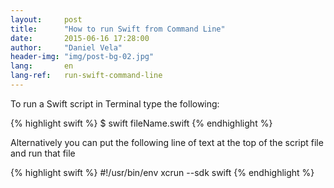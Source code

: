 ```yaml
---
layout:     post
title:      "How to run Swift from Command Line"
date:       2015-06-16 17:28:00
author:     "Daniel Vela"
header-img: "img/post-bg-02.jpg"
lang:       en
lang-ref:   run-swift-command-line
---
```



To run a Swift script in Terminal type the following: 

{% highlight swift %}
$ swift fileName.swift
{% endhighlight %}

Alternatively you can put the following line of text at the top of the script file and run that file

{% highlight swift %}
#!/usr/bin/env xcrun --sdk swift
{% endhighlight %}